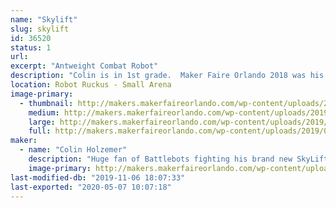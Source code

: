 ```yaml
---
name: "Skylift"
slug: skylift
id: 36520
status: 1
url: 
excerpt: "Antweight Combat Robot"
description: "Colin is in 1st grade.  Maker Faire Orlando 2018 was his first robot fight and Maker Faire 2019 will be his fifth.  This year there are two more bots on the team in addition to SkyLift.  Rainbow Poison (Rylee) and Cliff Flipper (Adam)."
location: Robot Ruckus - Small Arena
image-primary:
  - thumbnail: http://makers.makerfaireorlando.com/wp-content/uploads/2019/08/127411-1-150x150.jpg
    medium: http://makers.makerfaireorlando.com/wp-content/uploads/2019/08/127411-1-300x225.jpg
    large: http://makers.makerfaireorlando.com/wp-content/uploads/2019/08/127411-1-1024x768.jpg
    full: http://makers.makerfaireorlando.com/wp-content/uploads/2019/08/127411-1.jpg
maker:
  - name: "Colin Holzemer"
    description: "Huge fan of Battlebots fighting his brand new SkyLift robot in the Antweight division.  "
    image-primary: http://makers.makerfaireorlando.com/wp-content/uploads/2018/11/ColinPic.jpg
last-modified-db: "2019-11-06 18:07:33"
last-exported: "2020-05-07 10:07:18"
---
```

